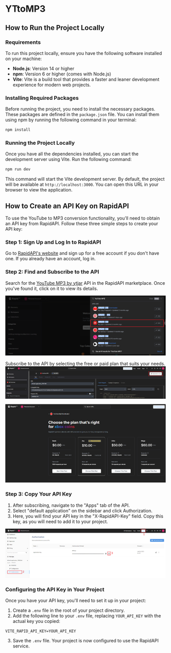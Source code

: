 # YTtoMP3

## How to Run the Project Locally

### Requirements

To run this project locally, ensure you have the following software installed on your machine:

- **Node.js**: Version 14 or higher
- **npm**: Version 6 or higher (comes with Node.js)
- **Vite**: Vite is a build tool that provides a faster and leaner development experience for modern web projects.

### Installing Required Packages

Before running the project, you need to install the necessary packages. These packages are defined in the `package.json` file. You can install them using npm by running the following command in your terminal:

```bash
npm install
```

### Running the Project Locally

Once you have all the dependencies installed, you can start the development server using Vite. Run the following command:

```bash
npm run dev
```

This command will start the Vite development server. By default, the project will be available at `http://localhost:3000`. You can open this URL in your browser to view the application.

## How to Create an API Key on RapidAPI

To use the YouTube to MP3 conversion functionality, you'll need to obtain an API key from RapidAPI. Follow these three simple steps to create your API key:

### Step 1: Sign Up and Log In to RapidAPI

Go to [RapidAPI's website](https://rapidapi.com) and sign up for a free account if you don't have one. If you already have an account, log in.

### Step 2: Find and Subscribe to the API

Search for the [YouTube MP3 by ytjar](https://rapidapi.com/ytjar/api/youtube-mp36/playground/apiendpoint_4e7a9345-2e05-42c5-8357-cc0dbb8c27b8) API in the RapidAPI marketplace. Once you've found it, click on it to view its details.

![Search for Youtube MP3](docs/search-plugin.png)

Subscribe to the API by selecting the free or paid plan that suits your needs.
![Subscribe to API](docs/subscribe-plugin.png)

![Basic plan](docs/select-plan.png)

### Step 3: Copy Your API Key

1. After subscribing, navigate to the "Apps" tab of the API.
2. Select "default application" on the sidebar and click Authorization.
3. Here, you will find your API key in the "X-RapidAPI-Key" field. Copy this key, as you will need to add it to your project.

![Copy API Key](docs/copy-api.png)

### Configuring the API Key in Your Project

Once you have your API key, you'll need to set it up in your project:

1. Create a `.env` file in the root of your project directory.
2. Add the following line to your `.env` file, replacing `YOUR_API_KEY` with the actual key you copied:

```plaintext
VITE_RAPID_API_KEY=YOUR_API_KEY
```

3. Save the `.env` file. Your project is now configured to use the RapidAPI service.
